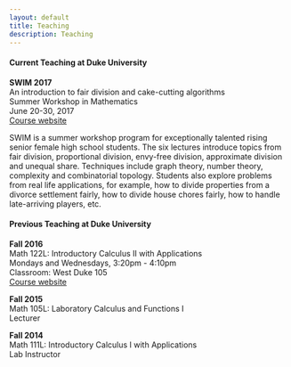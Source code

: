 ```yaml
---
layout: default
title: Teaching
description: Teaching
---
```


#### Current Teaching at Duke University <br />
**SWIM 2017** <br />
An introduction to fair division and cake-cutting algorithms <br />
Summer Workshop in Mathematics <br />
June 20-30, 2017 <br />
[Course website](/swim/index.html) <br />

SWIM is a summer workshop program for exceptionally talented rising senior female high school students. The six lectures introduce topics from fair division, proportional division, envy-free division, approximate division and unequal share. Techniques include graph theory, number theory, complexity and combinatorial topology. Students also explore problems from real life applications, for example, how to divide properties from a divorce settlement fairly, how to divide house chores fairly, how to handle late-arriving players, etc. 

#### Previous Teaching at Duke University <br />

**Fall 2016** <br />
  Math 122L: Introductory Calculus II with Applications <br /> 
  Mondays and Wednesdays, 3:20pm - 4:10pm <br /> 
  Classroom: West Duke 105<br /> 
  [Course website](/calculus2/index.html) 
 
**Fall 2015** <br />
Math 105L: Laboratory Calculus and Functions I <br /> 
Lecturer

**Fall 2014** <br />
Math 111L: Introductory Calculus I with Applications <br />
Lab Instructor

